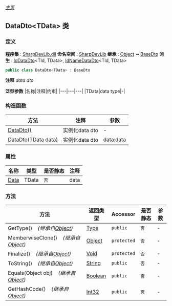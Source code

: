 ###### [主页](./Index.md "主页")
## DataDto\<TData\> 类
### 定义
**程序集** : [SharpDevLib.dll](./SharpDevLib.assembly.md "SharpDevLib.dll")
**命名空间** : [SharpDevLib](./SharpDevLib.namespace.md "SharpDevLib")
**继承** : [Object](https://learn.microsoft.com/en-us/dotnet/api/system.object "Object") ↣ [BaseDto](./SharpDevLib.BaseDto.md "BaseDto")
**派生** : [IdDataDto](./SharpDevLib.IdDataDto.2.md "IdDataDto")\<TId, TData\>, [IdNameDataDto](./SharpDevLib.IdNameDataDto.2.md "IdNameDataDto")\<TId, TData\>
``` csharp
public class DataDto<TData> : BaseDto
```
**注释**
*data dto*

**泛型参数**
|名称|注释|约束|
|---|---|---|
|TData|data type|-|


### 构造函数
|方法|注释|参数|
|---|---|---|
|[DataDto()](./SharpDevLib.DataDto.1.ctor.DataDto.md "DataDto()")|实例化data dto|-|
|[DataDto(TData data)](./SharpDevLib.DataDto.1.ctor.DataDto.TData.md "DataDto(TData data)")|实例化data dto|data:data|

### 属性
|名称|类型|是否静态|注释|
|---|---|---|---|
|[Data](./SharpDevLib.DataDto.1.Data.md "Data")|TData|`否`|data|

### 方法
|方法|返回类型|Accessor|是否静态|参数|
|---|---|---|---|---|
|GetType()&nbsp;&nbsp;&nbsp;&nbsp;*(继承自[Object](https://learn.microsoft.com/en-us/dotnet/api/system.object "Object"))*|[Type](https://learn.microsoft.com/en-us/dotnet/api/system.type "Type")|`public`|`否`|-|
|MemberwiseClone()&nbsp;&nbsp;&nbsp;&nbsp;*(继承自[Object](https://learn.microsoft.com/en-us/dotnet/api/system.object "Object"))*|[Object](https://learn.microsoft.com/en-us/dotnet/api/system.object "Object")|`protected`|`否`|-|
|Finalize()&nbsp;&nbsp;&nbsp;&nbsp;*(继承自[Object](https://learn.microsoft.com/en-us/dotnet/api/system.object "Object"))*|[Void](https://learn.microsoft.com/en-us/dotnet/api/system.void "Void")|`protected`|`否`|-|
|ToString()&nbsp;&nbsp;&nbsp;&nbsp;*(继承自[Object](https://learn.microsoft.com/en-us/dotnet/api/system.object "Object"))*|[String](https://learn.microsoft.com/en-us/dotnet/api/system.string "String")|`public`|`否`|-|
|Equals(Object obj)&nbsp;&nbsp;&nbsp;&nbsp;*(继承自[Object](https://learn.microsoft.com/en-us/dotnet/api/system.object "Object"))*|[Boolean](https://learn.microsoft.com/en-us/dotnet/api/system.boolean "Boolean")|`public`|`否`|-|
|GetHashCode()&nbsp;&nbsp;&nbsp;&nbsp;*(继承自[Object](https://learn.microsoft.com/en-us/dotnet/api/system.object "Object"))*|[Int32](https://learn.microsoft.com/en-us/dotnet/api/system.int32 "Int32")|`public`|`否`|-|

